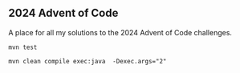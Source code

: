 ## 2024 Advent of Code

A place for all my solutions to the 2024 Advent of Code challenges.


`mvn test`


`mvn clean compile exec:java  -Dexec.args="2"`